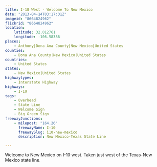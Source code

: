 ```yaml
---
title: I-10 West - Welcome To New Mexico
date: "2013-04-14T03:17:31Z"
imageid: "8664824962"
flickrid: "8664824962"
location:
    latitude: 32.012761
    longitude: -106.58336
places:
    - Anthony|Dona Ana County|New Mexico|United States
counties:
    - Dona Ana County|New Mexico|United States
countries:
    - United States
states:
    - New Mexico|United States
highwaytypes:
    - Interstate Highway
highways:
    - I-10
tags:
    - Overhead
    - State Line
    - Welcome Sign
    - Big Green Sign
freewayJunctions:
    - milepost: "164.26"
      freewayName: I-10
      freewaySlug: i10-new-mexico
      description: New Mexico-Texas State Line

---
```

Welcome to New Mexico on I-10 west.  Taken just west of the Texas-New Mexico state line.